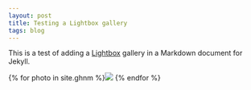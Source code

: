 ```yaml
---
layout: post
title: Testing a Lightbox gallery
tags: blog
---
```


This is a test of adding a [Lightbox](http://lokeshdhakar.com/projects/lightbox2/) gallery in a Markdown document for Jekyll.

{% for photo in site.ghnm %}<a
    href="{{ site.url }}{{ photo.imagepath }}"
    data-title="{{ photo.caption }}"
    data-lightbox="ghnm"><img
        src="{{ site.url }}{% if photo.thumbpath %}{{ photo.thumbpath }}{% else %}{{ photo.imagepath }}{% endif %}"
    ></a>
{% endfor %}